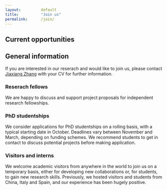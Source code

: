 ```yaml
---
layout: 		default
title: 			"Join us"
permalink: 		/join/
---
```


## Current opportunities

<!--<i class="fa fa-pencil-square-o fa-2x" aria-hidden="true" style="color: #F47E3E; font-size: 1.5em; !important"></i> We are looking for a research assistant to start as soon as possible. The RA will be responsible to conduct online behavioural experiments. Deadline March 24 \[[application link](https://krb-sjobs.brassring.com/TGnewUI/Search/home/HomeWithPreLoad?partnerid=30011&siteid=5460&PageType=JobDetails&jobid=1788654)\] -->

<!--<i class="fa fa-pencil-square-o fa-2x" aria-hidden="true" style="color: #F47E3E; font-size: 1.5em; !important"></i> We are looking for two post-doctoral reserach associates. The research fellow will use multimodal brain imaging (7T BOLD-fMRI/MRS/dMRI) to investigate the neurobiological and neurochemical mechanisms of decision-making. Deadline: Jan 14, 2022. [Apply online](https://www.jobs.ac.uk/job/CLV361/research-associates-2-posts)
-->

<!--<i class="fa fa-pencil-square-o fa-2x" aria-hidden="true" style="color: #F47E3E; font-size: 1.5em; !important"></i>PhD studentship on neurocognitive biometrics. [Project details (Deadline January 25, 2023)](https://www.swansea.ac.uk/postgraduate/scholarships/research/computer-science-epsrc-su-phd-digital-2023-rs204.php)-->

<!--<b>Project description</b>: Using advanced imaging and novel mathematical approaches, you will identify spatio-temporal brain networks that show altered dynamics in adults with genetic risk for Alzheimer’s disease. This PhD project will provide grounding in network Neuroscience — an evolving field using complex network theories to study the brain across multiple scales and modalities. We encourage candidates from different disciplines (e.g., cognitive/computational neuroscience, psychology, computer science, engineering, mathematics or physics). [(How to apply)](https://www.gw4biomed.ac.uk/doctoral-students/) 
-->

## General information

If you are interested in our reserach and would like to join us, please contact [Jiaxiang Zhang](mailto:jiaxiang.zhang@swansea.ac.uk) with your CV for further information.

<!--### Post-doctoral fellowships
One 3-year post-doctoral fellowship is available to work on a [ERC](https://erc.europa.eu)-funded project. The research fellow will use multimodal brain imaging (7T BOLD-fMRI/MRS/dMRI) to investigate the neurobiological and neurochemical mechanisms of decision-making.

[Apply online (Deadline January 11, 2019)](https://www.jobs.ac.uk/job/BOW399/research-associate)
-->
### Reserach fellows
We are happy to discuss and support project proposals for independent research fellowships. 

### PhD studentships
We consider applications for PhD studentships on a rolling basis, with a typical starting date in October. Deadlines vary between November and March, depending on funding schemes. We recommend students to get in contact to discuss potential projects before making application.

### Visitors and interns
We welcome academic visitors from anywhere in the world to join us on a temporary basis, either for developing new collaborations or, for students, to gain new research skills. Previously, we hosted visitors and students from China, Italy and Spain, and our experience has been hugely positive.
